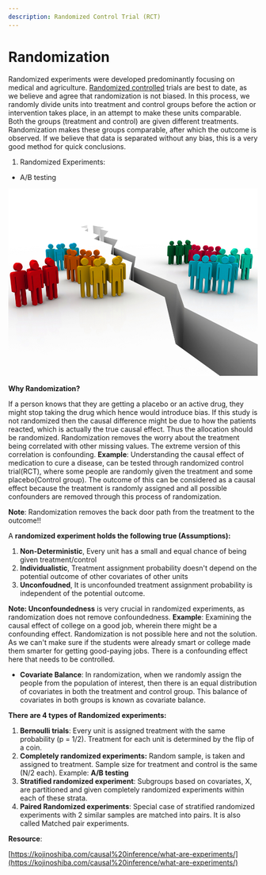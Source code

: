 ```yaml
---
description: Randomized Control Trial (RCT)
---
```


# Randomization

Randomized experiments were developed predominantly focusing on medical and agriculture. [Randomized controlled](https://en.wikipedia.org/wiki/Randomized_controlled_trial) trials are best to date, as we believe and agree that randomization is not biased. In this process, we randomly divide units into treatment and control groups before the action or intervention takes place, in an attempt to make these units comparable. Both the groups  \(treatment and control\) are given different treatments. Randomization makes these groups comparable, after which the outcome is observed. If we believe that data is separated without any bias, this is a very good method for quick conclusions.

1. Randomized Experiments:

*  A/B testing

![](../../../.gitbook/assets/image%20%2820%29.png)

**Why Randomization?**

If a person knows that they are getting a placebo or an active drug, they might stop taking the drug which hence would introduce bias. If this study is not randomized then the causal difference might be due to how the patients reacted, which is actually the true causal effect. Thus the allocation should be randomized. Randomization removes the worry about the treatment being correlated with other missing values. The extreme version of this correlation is confounding. **Example**: Understanding the causal effect of medication to cure a disease, can be tested through randomized control trial\(RCT\), where some people are randomly given the treatment and some placebo\(Control group\). The outcome of this can be considered as a causal effect because the treatment is randomly assigned and all possible confounders are removed through this process of randomization. 

**Note**: Randomization removes the back door path from the treatment to the outcome!!

A **randomized experiment holds the following true \(Assumptions\):**

1. **Non-Deterministic**, Every unit has a small and equal chance of being given treatment/control
2. **Individualistic**, Treatment assignment probability doesn't depend on the potential outcome of other covariates of other units
3. **Unconfoudned**, It is unconfounded treatment assignment probability is independent of the potential outcome.

**Note: Unconfoundedness** is very crucial in randomized experiments, as randomization does not remove confoundedness. **Example**: Examining the causal effect of college on a good job, wherein there might be a confounding effect. Randomization is not possible here and not the solution. As we can't make sure if the students were already smart or college made them smarter for getting good-paying jobs. There is a confounding effect here that needs to be controlled.

* **Covariate Balance**: In randomization, when we randomly assign the people from the population of interest, then there is an equal distribution of covariates in both the treatment and control group. This balance of covariates in both groups is known as covariate balance.

**There are 4 types of Randomized experiments:**

1. **Bernoulli trials**: Every unit is assigned treatment with the same probability \(p = 1/2\). Treatment for each unit is determined by the flip of a coin.
2. **Completely randomized experiments:** Random sample, is taken and assigned to treatment. Sample size for treatment and control is the same \(N/2 each\). Example: **A/B testing** 
3. **Stratified randomized experiment**: Subgroups based on covariates, X,  are partitioned and given completely randomized experiments within each of these strata.
4. **Paired Randomized experiments**: Special case of stratified randomized experiments with 2 similar samples are matched into pairs. It is also called Matched pair experiments.

**Resource**: 

[https://kojinoshiba.com/causal%20inference/what-are-experiments/](https://kojinoshiba.com/causal%20inference/what-are-experiments/)

